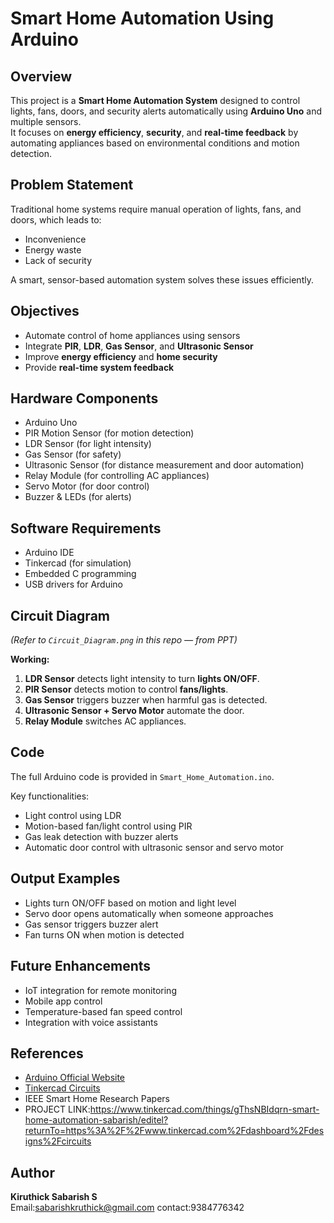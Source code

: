 # Smart Home Automation Using Arduino

## Overview
This project is a **Smart Home Automation System** designed to control lights, fans, doors, and security alerts automatically using **Arduino Uno** and multiple sensors.  
It focuses on **energy efficiency**, **security**, and **real-time feedback** by automating appliances based on environmental conditions and motion detection.

## Problem Statement
Traditional home systems require manual operation of lights, fans, and doors, which leads to:
- Inconvenience  
- Energy waste  
- Lack of security  

A smart, sensor-based automation system solves these issues efficiently.

## Objectives
- Automate control of home appliances using sensors  
- Integrate **PIR**, **LDR**, **Gas Sensor**, and **Ultrasonic Sensor**  
- Improve **energy efficiency** and **home security**  
- Provide **real-time system feedback**
  
## Hardware Components
- Arduino Uno  
- PIR Motion Sensor (for motion detection)  
- LDR Sensor (for light intensity)  
- Gas Sensor (for safety)  
- Ultrasonic Sensor (for distance measurement and door automation)  
- Relay Module (for controlling AC appliances)  
- Servo Motor (for door control)  
- Buzzer & LEDs (for alerts)  

##  Software Requirements
- Arduino IDE  
- Tinkercad (for simulation)  
- Embedded C programming  
- USB drivers for Arduino  

## Circuit Diagram
*(Refer to `Circuit_Diagram.png` in this repo — from PPT)*

**Working:**
1. **LDR Sensor** detects light intensity to turn **lights ON/OFF**.  
2. **PIR Sensor** detects motion to control **fans/lights**.  
3. **Gas Sensor** triggers buzzer when harmful gas is detected.  
4. **Ultrasonic Sensor + Servo Motor** automate the door.  
5. **Relay Module** switches AC appliances.

##  Code
The full Arduino code is provided in `Smart_Home_Automation.ino`.

Key functionalities:
- Light control using LDR  
- Motion-based fan/light control using PIR  
- Gas leak detection with buzzer alerts  
- Automatic door control with ultrasonic sensor and servo motor  

## Output Examples
- Lights turn ON/OFF based on motion and light level  
- Servo door opens automatically when someone approaches  
- Gas sensor triggers buzzer alert  
- Fan turns ON when motion is detected
  
## Future Enhancements
- IoT integration for remote monitoring  
- Mobile app control  
- Temperature-based fan speed control  
- Integration with voice assistants  

##  References
- [Arduino Official Website](https://www.arduino.cc/)  
- [Tinkercad Circuits](https://www.tinkercad.com/)  
- IEEE Smart Home Research Papers
- PROJECT LINK:https://www.tinkercad.com/things/gThsNBIdqrn-smart-home-automation-sabarish/editel?returnTo=https%3A%2F%2Fwww.tinkercad.com%2Fdashboard%2Fdesigns%2Fcircuits

##  Author
**Kiruthick Sabarish S**    
Email:sabarishkruthick@gmail.com
contact:9384776342
